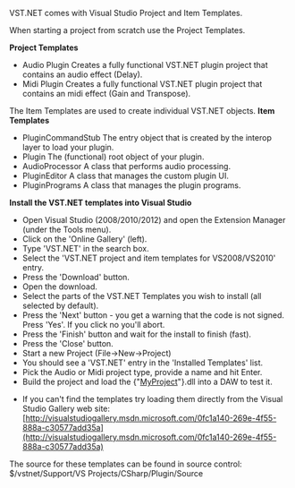 VST.NET comes with Visual Studio Project and Item Templates.

When starting a project from scratch use the Project Templates.

**Project Templates**
- Audio Plugin
Creates a fully functional VST.NET plugin project that contains an audio effect (Delay).
- Midi Plugin
Creates a fully functional VST.NET plugin project that contains an midi effect (Gain and Transpose).

The Item Templates are used to create individual VST.NET objects.
**Item Templates**
- PluginCommandStub
The entry object that is created by the interop layer to load your plugin.
- Plugin
The (functional) root object of your plugin.
- AudioProcessor
A class that performs audio processing.
- PluginEditor
A class that manages the custom plugin UI.
- PluginPrograms
A class that manages the plugin programs.

**Install the VST.NET templates into Visual Studio**
- Open Visual Studio (2008/2010/2012) and open the Extension Manager (under the Tools menu).
- Click on the 'Online Gallery' (left).
- Type 'VST.NET' in the search box.
- Select the 'VST.NET project and item templates for VS2008/VS2010' entry.
- Press the 'Download' button.
- Open the download.
- Select the parts of the VST.NET Templates you wish to install (all selected by default).
- Press the 'Next' button - you get a warning that the code is not signed. Press 'Yes'. If you click no you'll abort.
- Press the 'Finish' button and wait for the install to finish (fast).
- Press the 'Close' button.
- Start a new Project (File->New->Project)
- You should see a 'VST.NET' entry in the 'Installed Templates' list.
- Pick the Audio or Midi project type, provide a name and hit Enter.
- Build the project and load the {"[MyProject](MyProject)"}.dll into a DAW to test it.

* If you can't find the templates try loading them directly from the Visual Studio Gallery web site:
[http://visualstudiogallery.msdn.microsoft.com/0fc1a140-269e-4f55-888a-c30577add35a](http://visualstudiogallery.msdn.microsoft.com/0fc1a140-269e-4f55-888a-c30577add35a)

The source for these templates can be found in source control: $/vstnet/Support/VS Projects/CSharp/Plugin/Source

